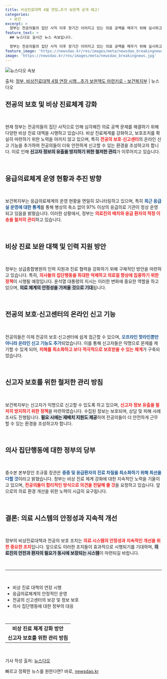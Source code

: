 ```yaml
---
title: 비상진료대책 4월 연장…추가 보완책 공개 예고!
categories:
  - 보건
excerpt: >
  정부는 전공의들의 집단 사직 이후 장기간 이어지고 있는 의료 공백을 메우기 위해 실시하고 있는 비상진료대책을…
feature_text: >
  ## 뉴스다오 실시간 뉴스 속보입니다.

  정부는 전공의들의 집단 사직 이후 장기간 이어지고 있는 의료 공백을 메우기 위해 실시하고 있는 비상진료대책을…
feature_image: 'https://newsdao.kr/res/images/meta/newsdao_breakingnews.jpg'
image: 'https://newsdao.kr/res/images/meta/newsdao_breakingnews.jpg'
---
```


![뉴스다오 속보](https://newsdao.kr/res/images/meta/newsdao_breakingnews.jpg)

<p>출처: <a href="https://newsdao.kr/3490" rel="dofollow">정부, 비상진료대책 4월 연장 시행…추가 보완책도 마련키로 - 보건복지부</a> | 뉴스다오</p>

<h2 data-ke-size="size26">전공의 보호 및 비상 진료체계 강화</h2>

<p data-ke-size="size16">&nbsp;</p>

현재 정부는 전공의들의 집단 사직으로 인해 심각해진 의료 공백 문제를 해결하기 위해 다양한 비상 진료 대책을 시행하고 있습니다. 비상 진료체계를 강화하고, 보호조치를 확실히 마련하기 위한 노력을 아끼지 않고 있으며, 특히 <b><span style="color: #ee2323;">전공의 보호·신고센터</span></b>의 온라인 신고 기능을 추가하여 전공의들이 더욱 안전하게 신고할 수 있는 환경을 조성하고자 합니다. 이로 인해 <b><span style="background-color: #21538527;">신고자 정보의 유출을 방지하기 위한 철저한 관리</span></b>가 이루어지고 있습니다. 

<p data-ke-size="size16">&nbsp;</p>

<h2 data-ke-size="size26">응급의료체계 운영 현황과 추진 방향</h2>

<p data-ke-size="size16">&nbsp;</p>

보건복지부는 응급의료체계의 운영 현황을 면밀히 모니터링하고 있으며, 특히 <b><span style="color: #1a5490;">최근 응급실 운영에 대한 통계</span></b>를 통해 병상의 축소 없이 97% 이상의 응급의료 기관이 정상 운영되고 있음을 밝혔습니다. 이러한 상황에서, 정부는 <b><span style="color: #ee2323;">의료진의 배치와 응급 환자의 적정 이송을 철저히 관리</span></b>하고 있습니다. 

<p data-ke-size="size16">&nbsp;</p>

<h2 data-ke-size="size26">비상 진료 보완 대책 및 인력 지원 방안</h2>

<p data-ke-size="size16">&nbsp;</p>

정부는 상급종합병원의 인력 지원과 진료 협력을 강화하기 위해 구체적인 방안을 마련하고 있습니다. 특히, <b><span style="color: #ee2323;">의사들의 집단행동을 최대한 억제하고 의료질 향상에 집중하기 위한 정책</span></b>이 시행될 예정입니다. 윤석열 대통령의 지시는 이러한 변화에 중요한 역할을 하고 있으며, <b><span style="background-color: #21538527;">의료 체계의 안정성을 가져올 것으로 기대</span></b>됩니다. 

<p data-ke-size="size16">&nbsp;</p>

<h2 data-ke-size="size26">전공의 보호·신고센터의 온라인 신고 기능</h2>

<p data-ke-size="size16">&nbsp;</p>

전공의들은 이제 전공의 보호·신고센터에 쉽게 접근할 수 있으며, <b><span style="color: #1a5490;">오프라인 핫라인뿐만 아니라 온라인 신고 기능도 추가</span></b>되었습니다. 이를 통해 신고자들은 익명으로 문제를 제기할 수 있게 되어, <b><span style="color: #ee2323;">피해를 최소화하고 보다 적극적으로 보호받을 수 있는 체계</span></b>가 구축되었습니다. 

<p data-ke-size="size16">&nbsp;</p>

<h2 data-ke-size="size26">신고자 보호를 위한 철저한 관리 방침</h2>

<p data-ke-size="size16">&nbsp;</p>

보건복지부는 신고자가 익명으로 신고할 수 있도록 하고 있으며, <b><span style="color: #ee2323;">신고자 정보 유출을 철저히 방지하기 위한 정책</span></b>을 마련하였습니다. 수집된 정보는 보호되며, 상담 및 피해 사례 조사도 진행됩니다. <b><span style="background-color: #21538527;">필요 시에는 재배치 지원도 제공</span></b>하여 전공의들이 더 안전하게 근무할 수 있는 환경을 조성하고자 합니다. 

<p data-ke-size="size16">&nbsp;</p>

<h2 data-ke-size="size26">의사 집단행동에 대한 정부의 당부</h2>

<p data-ke-size="size16">&nbsp;</p>

중수본 본부장인 조규홍 장관은 <b><span style="color: #1a5490;">중증 및 응급환자의 진료 차질을 최소화하기 위해 최선을 다할 것</span></b>이라고 밝혔습니다. 정부는 비상 진료 체계 강화에 대한 지속적인 노력을 기울이고 있으며, <b><span style="color: #ee2323;">전공의들이 합리적인 방식으로 의견을 전달해 줄 것</span></b>을 요청하고 있습니다. 앞으로의 의료 환경 개선을 위한 노력이 시급히 요구됩니다.

<p data-ke-size="size16">&nbsp;</p>

<h2 data-ke-size="size26">결론: 의료 시스템의 안정성과 지속적 개선</h2>

<p data-ke-size="size16">&nbsp;</p>

정부의 비상진료대책과 전공의 보호 조치는 <b><span style="color: #ee2323;">의료 시스템의 안정성과 지속적인 개선을 위한 중요한 조치</span></b>입니다. 앞으로도 이러한 조치들이 효과적으로 시행되기를 기대하며, <b><span style="background-color: #21538527;">의료진의 안전과 환자의 필요가 동시에 보장되는 시스템</span></b>이 마련되길 바랍니다. 

<p data-ke-size="size16">&nbsp;</p>

<hr>

<p data-ke-size="size16">&nbsp;</p>

<ul>
<li>비상 진료 대책의 연장 시행</li>
<li>응급의료체계의 안정적인 운영</li>
<li>전공의 신고센터의 보강 및 정보 보호</li>
<li>의사 집단행동에 대한 정부의 대응</li>
</ul>

<p data-ke-size="size16">&nbsp;</p>

<table style="width: 100%;">
<tr>
<td style="text-align: center; height: 17px;"><b>비상 진료 체계 강화 방안</b></td>
</tr>
<tr>
<td style="text-align: center; height: 17px;"><b>신고자 보호를 위한 관리 방침</b></td>
</tr>
</table>

<p data-ke-size="size16">&nbsp;</p>

기사 작성 출처: [뉴스다오](https://newsdao.kr/3490) 

빠르고 정확한 뉴스를 원한다면? 바로, <a href="https://newsdao.kr" rel="dofollow">newsdao.kr</a>


